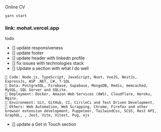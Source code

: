 Online CV


```
yarn start
```


### link: mohat.vercel.app


todo

- [] update responsiveness
- [] update footer
- [] update header with linkedn profile
- [] fix issues with technologies stack
- [] Update a section with what I do well
```
🚀 Code: Node.js, TypeScript, JavaScript, Nuxt, VueJS, NestJs, ExpressJs, ASP .NET, C#, T-SQL
🚀 Data: PostgreSQL, Firebase, Supabase, MongoDB, Redis, memcached, MySQL, SQL Server and SQLite.
🚀 Deployment: Docker, Amazon Web Services (AWS), Cloudflare, Heroku, Nginx.
🚀 Environment: Git, GitHub, CI, CircleCi and Test Driven Development.
🚀 Others: Web Automation, Web Scrapping, Chrome, Firefox and other browser extension development, Puppeteer, TailwindCss, SCSS, Rest API, GraphQL, , Jest, Vite, Vitest, Pug, ejs
```
- [] update a Get in Touch section
